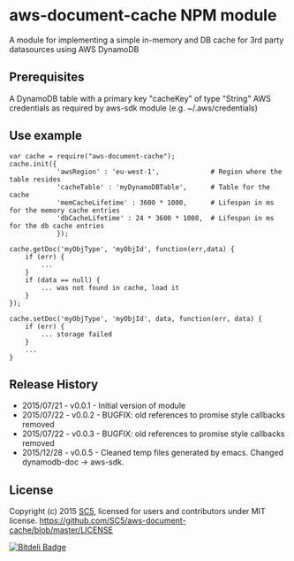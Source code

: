 # aws-document-cache NPM module

A module for implementing a simple in-memory and DB cache for 3rd party datasources using AWS DynamoDB

## Prerequisites

A DynamoDB table with a primary key "cacheKey" of type "String"
AWS credentials as required by aws-sdk module (e.g. ~/.aws/credentials)

## Use example


    var cache = require("aws-document-cache");
    cache.init({
                'awsRegion' : 'eu-west-1',             # Region where the table resides
                'cacheTable' : 'myDynamoDBTable',      # Table for the cache
                'memCacheLifetime' : 3600 * 1000,      # Lifespan in ms for the memory cache entries
                'dbCacheLifetime' : 24 * 3600 * 1000,  # Lifespan in ms for the db cache entries
                });
                
    cache.getDoc('myObjType', 'myObjId', function(err,data) {
        if (err) {
            ...
        }
        if (data == null) {
            ... was not found in cache, load it
        }
    });

    cache.setDoc('myObjType', 'myObjId', data, function(err, data) {
        if (err) {
            ... storage failed
        }
        ...
    }

    


## Release History

* 2015/07/21 - v0.0.1 - Initial version of module
* 2015/07/22 - v0.0.2 - BUGFIX: old references to promise style callbacks removed
* 2015/07/22 - v0.0.3 - BUGFIX: old references to promise style callbacks removed
* 2015/12/28 - v0.0.5 - Cleaned temp files generated by emacs. Changed dynamodb-doc -> aws-sdk. 


## License

Copyright (c) 2015 [SC5](http://sc5.io/), licensed for users and contributors under MIT license.
https://github.com/SC5/aws-document-cache/blob/master/LICENSE


[![Bitdeli Badge](https://d2weczhvl823v0.cloudfront.net/SC5/aws-document-cache/trend.png)](https://bitdeli.com/free "Bitdeli Badge")
